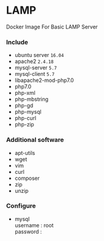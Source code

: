 # LAMP
Docker Image For Basic LAMP Server
### Include ###
- ubuntu server `16.04`
- apache2 `2.4.18`
- mysql-server `5.7`
- mysql-client `5.7`
- libapache2-mod-php7.0
- php7.0
- php-xml
- php-mbstring
- php-gd
- php-mysql
- php-curl
- php-zip
### Additional software ###
- apt-utils
- wget 
- vim
- curl
- composer
- zip
- unzip
### Configure ###
- mysql \
  username : root \
  password : 
